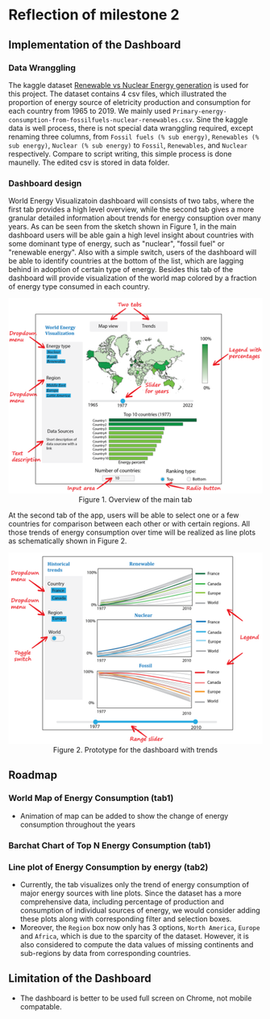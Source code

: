 # Reflection of milestone 2

## Implementation of the Dashboard

### Data Wranggling

The kaggle dataset [Renewable vs Nuclear Energy generation](https://www.kaggle.com/donjoeml/energy-consumption-and-generation-in-the-globe) is used for this project.
The dataset contains 4 csv files, which illustrated the proportion of energy source of eletricity production and consumption for each country from
1965 to 2019. We mainly used `Primary-energy-consumption-from-fossilfuels-nuclear-renewables.csv`. Sine the kaggle data is well process,
there is not special data wranggling required, except renaming three columns, from `Fossil fuels (% sub energy)`, `Renewables (% sub energy)`,
`Nuclear (% sub energy)` to `Fossil`, `Renewables`, and `Nuclear` respectively. Compare to script writing, this simple process is done maunelly.
The edited csv is stored in data folder.

### Dashboard design

World Energy Visualizatoin dashboard will consists of two tabs, where the first tab provides a high level overview, while the second tab gives a more granular
detailed information about trends for energy consuption over many years.  As can be seen from the sketch shown in Figure 1, in the main dashboard users will be
able gain a high level insight about countries with some dominant type of energy, such as "nuclear", "fossil fuel" or "renewable energy". Also with a simple switch,
 users of the dashboard will be able to identify countries at the bottom of the list, which are lagging behind in adoption of certain type of energy. Besides this
 tab of the dashboard will provide visualization of the world map colored by a fraction of energy type consumed in each country.

<p align="center">
  <img src="1_map_and_bar_chart.PNG" width=600>
  </br>
  Figure 1. Overview of the main tab
</p>

At the second tab of the app, users will be able to select one or a few countries for comparison between each other or with certain regions. All those trends
of energy consumption over time will be realized as line plots as schematically shown in Figure 2.

<p align="center">
  <img src="2_trends.PNG" width=600>  
  </br>
  Figure 2. Prototype for the dashboard with trends
</p>

## Roadmap

### World Map of Energy Consumption (tab1)

- Animation of map can be added to show the change of energy consumption throughout the years

### Barchat Chart of Top N Energy Consumption (tab1)

### Line plot of Energy Consumption by energy (tab2)

- Currently, the tab visualizes only the trend of energy consumption of major energy sources with line plots.
Since the dataset has a more comprehensive data, including percentage of production and consumption of individual
sources of energy, we would consider adding these plots along with corresponding filter and selection boxes.
- Moreover, the `Region` box now only has 3 options, `North America`, `Europe` and `Africa`, which is due to
the sparcity of the dataset. However, it is also considered to compute the data values of missing continents
and sub-regions by data from corresponding countries.

## Limitation of the Dashboard

- The dashboard is better to be used full screen on Chrome, not mobile compatable.

